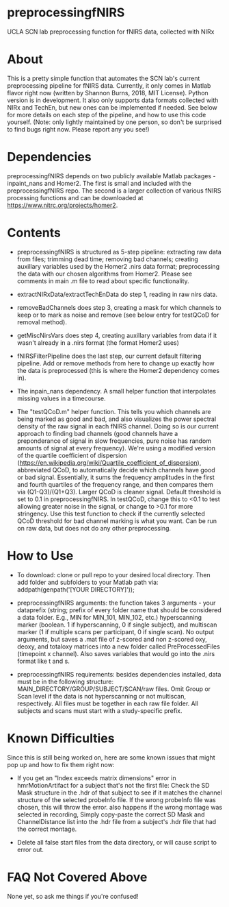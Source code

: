 # preprocessingfNIRS
UCLA SCN lab preprocessing function for fNIRS data, collected with NIRx 

# About 
This is a pretty simple function that automates the SCN lab's current preprocessing pipeline for fNIRS data. Currently, it only comes in Matlab flavor right now (written by Shannon Burns, 2018, MIT License). Python version is in development. It also only supports data formats collected with NIRx and TechEn, but new ones can be implemented if needed. See below for more details on each step of the pipeline, and how to use this code yourself. (Note: only lightly maintained by one person, so don't be surprised to find bugs right now. Please report any you see!)

# Dependencies
preprocessingfNIRS depends on two publicly available Matlab packages - inpaint_nans and Homer2. The first is small and included with the preprocessingfNIRS repo. The second is a larger collection of various fNIRS processing functions and can be downloaded at https://www.nitrc.org/projects/homer2.

# Contents
- preprocessingfNIRS is structured as 5-step pipeline: extracting raw data from files; trimming dead time; removing bad channels; creating auxillary variables used by the Homer2 .nirs data format; preprocessing the data with our chosen algorithms from Homer2. Please see comments in main .m file to read about specific functionality.  

- extractNIRxData/extractTechEnData do step 1, reading in raw nirs data.

- removeBadChannels does step 3, creating a mask for which channels to keep or to mark as noise and remove (see below entry for testQCoD for removal method).

- getMiscNirsVars does step 4, creating auxillary variables from data if it wasn't already in a .nirs format (the format Homer2 uses)

- fNIRSFilterPipeline does the last step, our current default filtering pipeline. Add or remove methods from here to change up exactly how the data is preprocessed (this is where the Homer2 dependency comes in). 

- The inpain_nans dependency. A small helper function that interpolates missing values in a timecourse. 

- The "testQCoD.m" helper function. This tells you which channels are being marked as good and bad, and also visualizes the power spectral density of the raw signal in each fNIRS channel. Doing so is our current approach to finding bad channels (good channels have a preponderance of signal in slow frequencies, pure noise has random amounts of signal at every frequency). We're using a modified version of the quartile coefficient of dispersion (https://en.wikipedia.org/wiki/Quartile_coefficient_of_dispersion), abbreviated QCoD, to automatically decide which channels have good or bad signal. Essentially, it sums the frequency amplitudes in the first and fourth quartiles of the frequency range, and then compares them via (Q1-Q3)/(Q1+Q3). Larger QCoD is cleaner signal. Default threshold is set to 0.1 in preprocessingfNIRS. In testQCoD, change this to <0.1 to test allowing greater noise in the signal, or change to >0.1 for more stringency. Use this test function to check if the currently selected QCoD threshold for bad channel marking is what you want. Can be run on raw data, but does not do any other preprocessing. 

# How to Use
- To download: clone or pull repo to your desired local directory. Then add folder and subfolders to your Matlab path via: 
addpath(genpath('[YOUR DIRECTORY]'));

- preprocessingfNIRS arguments: the function takes 3 arguments - your dataprefix (string; prefix of every folder name that should be considered a data folder. E.g., MIN for MIN_101, MIN_102, etc.) hyperscanning marker (boolean. 1 if hyperscanning, 0 if single subject), and multiscan marker (1 if multiple scans per participant, 0 if single scan). No output arguments, but saves a .mat file of z-scored and non z-scored oxy, deoxy, and totaloxy matrices into a new folder called PreProcessedFiles (timepoint x channel). Also saves variables that would go into the .nirs format like t and s. 

- preprocessingfNIRS requirements: besides dependencies installed, data must be in the following structure: MAIN_DIRECTORY/GROUP/SUBJECT/SCAN/raw files. Omit Group or Scan level if the data is not hyperscanning or not multiscan, respectively. All files must be together in each raw file folder. All subjects and scans must start with a study-specific prefix.

# Known Difficulties
Since this is still being worked on, here are some known issues that might pop up and how to fix them right now:
 - If you get an "Index exceeds matrix dimensions" error in hmrMotionArtifact for a subject that's not the first file: Check the SD Mask structure in the .hdr of that subject to see if it matches the channel structure of the selected probeInfo file. If the wrong probeInfo file was chosen, this will throw the error. also happens if the wrong montage was selected in recording, Simply copy-paste the correct SD Mask and ChannelDistance list into the .hdr file from a subject's .hdr file that had the correct montage.

- Delete all false start files from the data directory, or will cause script to error out. 

# FAQ Not Covered Above
None yet, so ask me things if you're confused! 
